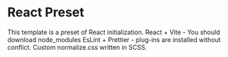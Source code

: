 # React Preset

This template is a preset of React initialization.
React + Vite - You should download node_modules
EsLint + Prettier - plug-ins are installed without conflict.
Custom normalize.css written in SCSS.